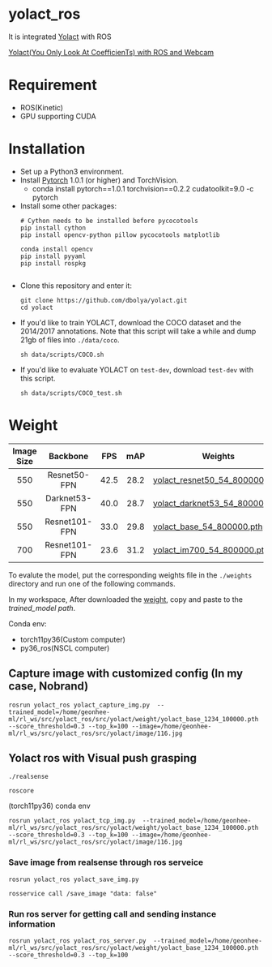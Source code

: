 # yolact_ros

It is integrated [Yolact](https://github.com/dbolya/yolact) with ROS

[Yolact(You Only Look At CoefficienTs) with ROS and Webcam](https://www.youtube.com/watch?v=Qn949mpmndI&feature=youtu.be)

# Requirement 

* ROS(Kinetic)
* GPU supporting CUDA

# Installation
 - Set up a Python3 environment.
 - Install [Pytorch](http://pytorch.org/) 1.0.1 (or higher) and TorchVision.
   - conda install pytorch==1.0.1 torchvision==0.2.2 cudatoolkit=9.0 -c pytorch
 - Install some other packages:
   ```Shell
   # Cython needs to be installed before pycocotools
   pip install cython
   pip install opencv-python pillow pycocotools matplotlib 
   
   conda install opencv
   pip install pyyaml
   pip install rospkg

   
   ```
 - Clone this repository and enter it:
   ```Shell
   git clone https://github.com/dbolya/yolact.git
   cd yolact
   ```
 - If you'd like to train YOLACT, download the COCO dataset and the 2014/2017 annotations. Note that this script will take a while and dump 21gb of files into `./data/coco`.
   ```Shell
   sh data/scripts/COCO.sh
   ```
 - If you'd like to evaluate YOLACT on `test-dev`, download `test-dev` with this script.
   ```Shell
   sh data/scripts/COCO_test.sh
   ```


# Weight 
| Image Size | Backbone      | FPS  | mAP  | Weights                                                                                                              |  |
|:----------:|:-------------:|:----:|:----:|----------------------------------------------------------------------------------------------------------------------|--------|
| 550        | Resnet50-FPN  | 42.5 | 28.2 | [yolact_resnet50_54_800000.pth](https://drive.google.com/file/d/1yp7ZbbDwvMiFJEq4ptVKTYTI2VeRDXl0/view?usp=sharing)  | [Mirror](https://ucdavis365-my.sharepoint.com/:u:/g/personal/yongjaelee_ucdavis_edu/EUVpxoSXaqNIlssoLKOEoCcB1m0RpzGq_Khp5n1VX3zcUw) |
| 550        | Darknet53-FPN | 40.0 | 28.7 | [yolact_darknet53_54_800000.pth](https://drive.google.com/file/d/1dukLrTzZQEuhzitGkHaGjphlmRJOjVnP/view?usp=sharing) | [Mirror](https://ucdavis365-my.sharepoint.com/:u:/g/personal/yongjaelee_ucdavis_edu/ERrao26c8llJn25dIyZPhwMBxUp2GdZTKIMUQA3t0djHLw)
| 550        | Resnet101-FPN | 33.0 | 29.8 | [yolact_base_54_800000.pth](https://drive.google.com/file/d/1UYy3dMapbH1BnmtZU4WH1zbYgOzzHHf_/view?usp=sharing)      | [Mirror](https://ucdavis365-my.sharepoint.com/:u:/g/personal/yongjaelee_ucdavis_edu/EYRWxBEoKU9DiblrWx2M89MBGFkVVB_drlRd_v5sdT3Hgg)
| 700        | Resnet101-FPN | 23.6 | 31.2 | [yolact_im700_54_800000.pth](https://drive.google.com/file/d/1lE4Lz5p25teiXV-6HdTiOJSnS7u7GBzg/view?usp=sharing)     | [Mirror](https://ucdavis365-my.sharepoint.com/:u:/g/personal/yongjaelee_ucdavis_edu/Eagg5RSc5hFEhp7sPtvLNyoBjhlf2feog7t8OQzHKKphjw)

To evalute the model, put the corresponding weights file in the `./weights` directory and run one of the following commands.


In my workspace, After downloaded the [weight](https://drive.google.com/file/d/1yp7ZbbDwvMiFJEq4ptVKTYTI2VeRDXl0/view?usp=sharing), copy and paste to the _trained_model path_.

Conda env: 
- torch11py36(Custom computer)
- py36_ros(NSCL computer)



## Capture image with customized config (In my case, Nobrand)
```
rosrun yolact_ros yolact_capture_img.py  --trained_model=/home/geonhee-ml/rl_ws/src/yolact_ros/src/yolact/weight/yolact_base_1234_100000.pth  --score_threshold=0.3 --top_k=100 --image=/home/geonhee-ml/rl_ws/src/yolact_ros/src/yolact/image/116.jpg
```



## Yolact ros with Visual push grasping
```
./realsense
```

```
roscore
```

(torch11py36) conda env
```
rosrun yolact_ros yolact_tcp_img.py  --trained_model=/home/geonhee-ml/rl_ws/src/yolact_ros/src/yolact/weight/yolact_base_1234_100000.pth  --score_threshold=0.3 --top_k=100 --image=/home/geonhee-ml/rl_ws/src/yolact_ros/src/yolact/image/116.jpg 

```

### Save image from realsense through ros serveice

```
rosrun yolact_ros yolact_save_img.py 
```

```
rosservice call /save_image "data: false" 
```

### Run ros server for getting call and sending instance information

```
rosrun yolact_ros yolact_ros_server.py  --trained_model=/home/geonhee-ml/rl_ws/src/yolact_ros/src/yolact/weight/yolact_base_1234_100000.pth  --score_threshold=0.3 --top_k=100 
```
